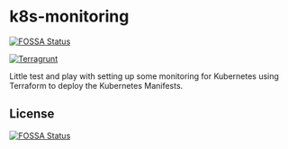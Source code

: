 # k8s-monitoring
[![FOSSA Status](https://app.fossa.com/api/projects/git%2Bgithub.com%2FPartTimeLegend%2Fk8s-monitoring.svg?type=shield)](https://app.fossa.com/projects/git%2Bgithub.com%2FPartTimeLegend%2Fk8s-monitoring?ref=badge_shield)

[![Terragrunt](https://github.com/PartTimeLegend/k8s-monitoring/actions/workflows/terragrunt.yml/badge.svg)](https://github.com/PartTimeLegend/k8s-monitoring/actions/workflows/terragrunt.yml)


Little test and play with setting up some monitoring for Kubernetes using Terraform to deploy the Kubernetes Manifests.


## License
[![FOSSA Status](https://app.fossa.com/api/projects/git%2Bgithub.com%2FPartTimeLegend%2Fk8s-monitoring.svg?type=large)](https://app.fossa.com/projects/git%2Bgithub.com%2FPartTimeLegend%2Fk8s-monitoring?ref=badge_large)
